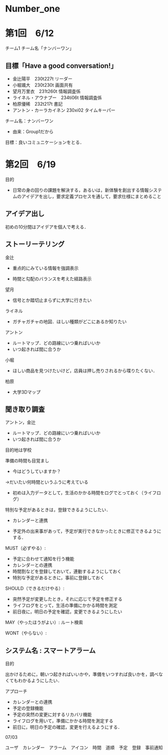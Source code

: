 # Number_one

# 第1回　6/12
チーム1 チーム名「ナンバーワン」
## 目標「Have a good conversation!」
- 金辻陽平　230t227t リーダー
- 小堀颯大　230t230t 画面共有
- 望月万里衣　231t260t 情報調査係
- ライネル・アウナプー　234ti06t 情報調査係
- 柏原優稀　232t217t 書記
- アントン・カーラカイネン 230xi02 タイムキーパー

チーム名：ナンバーワン
- 由来：Group1だから

目標：良いコミュニケーションをとる．

# 第2回　6/19

目的
- 日常の身の回りの課題を解決する，あるいは，新体験を創出する情報システムのアイデアを出し，要求定義プロセスを通して，要求仕様にまとめること


## アイデア出し

初めの10分間はアイデアを個人で考える．

## ストーリーテリング

金辻

- 重点的にみている情報を強調表示

- 時間と勾配のバランスを考えた経路表示

望月

- 信号とか踏切止まらずに大学に行きたい

ライネル

- ガチャガチャの地図．ほしい種類がどこにあるか知りたい

アントン

- ルートマップ．どの路線にいつ乗ればいいか
- いつ起きれば間に合うか

小堀

- ほしい商品を見つけたいけど，店員は押し売りされるから喋りたくない．

柏原

- 大学3Dマップ


## 聞き取り調査

アントン，金辻

- ルートマップ．どの路線にいつ乗ればいいか
- いつ起きれば間に合うか

目的地は学校

準備の時間も目覚まし

- 今はどうしていますか？

→だいたい何時間というふうに考えている

- 初めは入力データとして，生活のかかる時間をログでとっておく（ライフログ）

特別な予定があるときは，登録できるようにしたい．

- カレンダーと連携

- 予定外の出来事があって，予定が実行できなかったときに修正できるようにする．


MUST（必ずやる）:
- 予定に合わせて通知を行う機能
- カレンダーとの連携
- 時間割などを登録しておいて，連動するようにしておく
- 特別な予定があるときに，事前に登録しておく

SHOULD（できるだけやる）:
- 突然予定が変更したとき，それに応じて予定を修正する
- ライフログをとって，生活の準備にかかる時間を測定
- 前日夜に，明日の予定を確認，変更できるようにしたい

MAY（やったほうがよい）:
ルート検索


WONT（やらない）:

## システム名 : スマートアラーム

目的

出かけるために，朝いつ起きればいいかや，準備をいつすれば良いかを，調べなくてもわかるようにしたい．


アプローチ

- カレンダーとの連携
- 予定の登録機能
- 予定の突然の変更に対するリカバリ機能
- ライフログを用いて，準備にかかる時間を測定する
- 前日に，明日の予定の確認，変更を行えるようにする．

07/03

ユーザ　カレンダー　アラーム　アイコン　時間　道順　予定　登録　事前通知